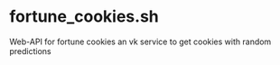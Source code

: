 # fortune_cookies.sh
Web-API for fortune cookies an vk service to get cookies with random predictions
